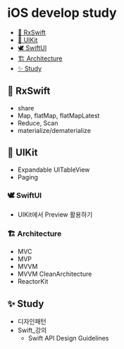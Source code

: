 # iOS develop study

- [🦅 RxSwift](#-RxSwift)
- [🦉 UIKit](#-UIKit)
- [🕊 SwiftUI](#-SwiftUI)
- [🏗 Architecture](#-Architecture)
- [✨ Study](#-Study)

## 🦅 RxSwift
- share 
- Map, flatMap, flatMapLatest
- Reduce, Scan
- materialize/dematerialize

## 🦉 UIKit
- Expandable UITableView
- Paging

### 🕊 SwiftUI
- UIKit에서 Preview 활용하기

### 🏗 Architecture
- MVC
- MVP
- MVVM
- MVVM CleanArchitecture
- ReactorKit

## ✨ Study
* 디자인패턴
* Swift_강의
  - Swift API Design Guidelines
